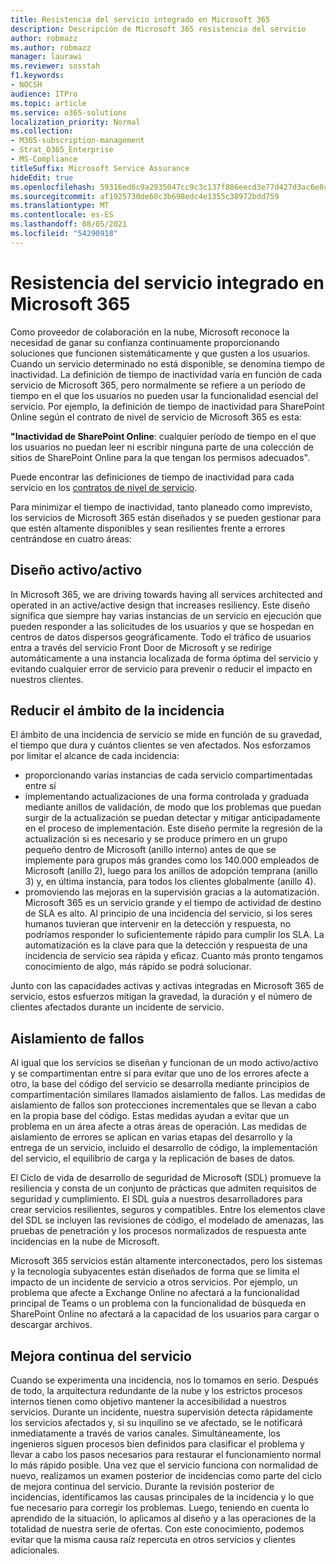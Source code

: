 ```yaml
---
title: Resistencia del servicio integrado en Microsoft 365
description: Descripción de Microsoft 365 resistencia del servicio
author: robmazz
ms.author: robmazz
manager: laurawi
ms.reviewer: sosstah
f1.keywords:
- NOCSH
audience: ITPro
ms.topic: article
ms.service: o365-solutions
localization_priority: Normal
ms.collection:
- M365-subscription-management
- Strat_O365_Enterprise
- MS-Compliance
titleSuffix: Microsoft Service Assurance
hideEdit: true
ms.openlocfilehash: 59316ed6c9a2935047cc9c3c137f886eecd3e77d427d3ac6e8c3808bf29f9b7d
ms.sourcegitcommit: af1925730de60c3b698edc4e1355c38972bdd759
ms.translationtype: MT
ms.contentlocale: es-ES
ms.lasthandoff: 08/05/2021
ms.locfileid: "54290918"
---
```

# <a name="built-in-service-resiliency-in-microsoft-365"></a>Resistencia del servicio integrado en Microsoft 365

Como proveedor de colaboración en la nube, Microsoft reconoce la necesidad de ganar su confianza continuamente proporcionando soluciones que funcionen sistemáticamente y que gusten a los usuarios. Cuando un servicio determinado no está disponible, se denomina tiempo de inactividad. La definición de tiempo de inactividad varía en función de cada servicio de Microsoft 365, pero normalmente se refiere a un período de tiempo en el que los usuarios no pueden usar la funcionalidad esencial del servicio. Por ejemplo, la definición de tiempo de inactividad para SharePoint Online según el contrato de nivel de servicio de Microsoft 365 es esta:

**"Inactividad de SharePoint Online**: cualquier período de tiempo en el que los usuarios no puedan leer ni escribir ninguna parte de una colección de sitios de SharePoint Online para la que tengan los permisos adecuados".

Puede encontrar las definiciones de tiempo de inactividad para cada servicio en los [contratos de nivel de servicio](https://www.microsoftvolumelicensing.com/DocumentSearch.aspx?Mode=3&DocumentTypeId=37).

Para minimizar el tiempo de inactividad, tanto planeado como imprevisto, los servicios de Microsoft 365 están diseñados y se pueden gestionar para que estén altamente disponibles y sean resilientes frente a errores centrándose en cuatro áreas:

## <a name="activeactive-design"></a>Diseño activo/activo

In Microsoft 365, we are driving towards having all services architected and operated in an active/active design that increases resiliency. Este diseño significa que siempre hay varias instancias de un servicio en ejecución que pueden responder a las solicitudes de los usuarios y que se hospedan en centros de datos dispersos geográficamente. Todo el tráfico de usuarios entra a través del servicio Front Door de Microsoft y se redirige automáticamente a una instancia localizada de forma óptima del servicio y evitando cualquier error de servicio para prevenir o reducir el impacto en nuestros clientes.

## <a name="reduce-incident-scope"></a>Reducir el ámbito de la incidencia

El ámbito de una incidencia de servicio se mide en función de su gravedad, el tiempo que dura y cuántos clientes se ven afectados. Nos esforzamos por limitar el alcance de cada incidencia:

- proporcionando varias instancias de cada servicio compartimentadas entre sí
- implementando actualizaciones de una forma controlada y graduada mediante anillos de validación, de modo que los problemas que puedan surgir de la actualización se puedan detectar y mitigar anticipadamente en el proceso de implementación. Este diseño permite la regresión de la actualización si es necesario y se produce primero en un grupo pequeño dentro de Microsoft (anillo interno) antes de que se implemente para grupos más grandes como los 140.000 empleados de Microsoft (anillo 2), luego para los anillos de adopción temprana (anillo 3) y, en última instancia, para todos los clientes globalmente (anillo 4).
- promoviendo las mejoras en la supervisión gracias a la automatización. Microsoft 365 es un servicio grande y el tiempo de actividad de destino de SLA es alto. Al principio de una incidencia del servicio, si los seres humanos tuvieran que intervenir en la detección y respuesta, no podríamos responder lo suficientemente rápido para cumplir los SLA. La automatización es la clave para que la detección y respuesta de una incidencia de servicio sea rápida y eficaz. Cuanto más pronto tengamos conocimiento de algo, más rápido se podrá solucionar.

Junto con las capacidades activas y activas integradas en Microsoft 365 de servicio, estos esfuerzos mitigan la gravedad, la duración y el número de clientes afectados durante un incidente de servicio.  

## <a name="fault-isolation"></a>Aislamiento de fallos

Al igual que los servicios se diseñan y funcionan de un modo activo/activo y se compartimentan entre sí para evitar que uno de los errores afecte a otro, la base del código del servicio se desarrolla mediante principios de compartimentación similares llamados aislamiento de fallos. Las medidas de aislamiento de fallos son protecciones incrementales que se llevan a cabo en la propia base del código. Estas medidas ayudan a evitar que un problema en un área afecte a otras áreas de operación.
Las medidas de aislamiento de errores se aplican en varias etapas del desarrollo y la entrega de un servicio, incluido el desarrollo de código, la implementación del servicio, el equilibrio de carga y la replicación de bases de datos.

El Ciclo de vida de desarrollo de seguridad de Microsoft (SDL) promueve la resiliencia y consta de un conjunto de prácticas que admiten requisitos de seguridad y cumplimiento. El SDL guía a nuestros desarrolladores para crear servicios resilientes, seguros y compatibles. Entre los elementos clave del SDL se incluyen las revisiones de código, el modelado de amenazas, las pruebas de penetración y los procesos normalizados de respuesta ante incidencias en la nube de Microsoft.

Microsoft 365 servicios están altamente interconectados, pero los sistemas y la tecnología subyacentes están diseñados de forma que se limita el impacto de un incidente de servicio a otros servicios. Por ejemplo, un problema que afecte a Exchange Online no afectará a la funcionalidad principal de Teams o un problema con la funcionalidad de búsqueda en SharePoint Online no afectará a la capacidad de los usuarios para cargar o descargar archivos.

## <a name="continuous-service-improvement"></a>Mejora continua del servicio

Cuando se experimenta una incidencia, nos lo tomamos en serio. Después de todo, la arquitectura redundante de la nube y los estrictos procesos internos tienen como objetivo mantener la accesibilidad a nuestros servicios. Durante un incidente, nuestra supervisión detecta rápidamente los servicios afectados y, si su inquilino se ve afectado, se le notificará inmediatamente a través de varios canales. Simultáneamente, los ingenieros siguen procesos bien definidos para clasificar el problema y llevar a cabo los pasos necesarios para restaurar el funcionamiento normal lo más rápido posible. Una vez que el servicio funciona con normalidad de nuevo, realizamos un examen posterior de incidencias como parte del ciclo de mejora continua del servicio. Durante la revisión posterior de incidencias, identificamos las causas principales de la incidencia y lo que fue necesario para corregir los problemas. Luego, teniendo en cuenta lo aprendido de la situación, lo aplicamos al diseño y a las operaciones de la totalidad de nuestra serie de ofertas. Con este conocimiento, podemos evitar que la misma causa raíz repercuta en otros servicios y clientes adicionales.
